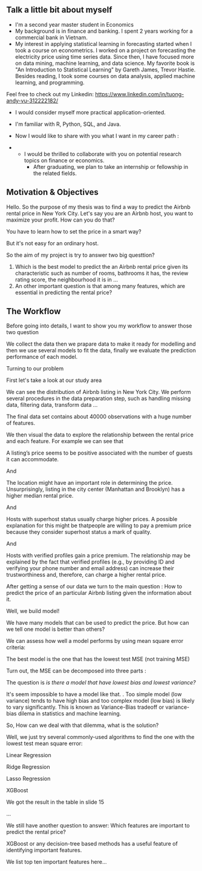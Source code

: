 ## Talk a little bit about myself

* I'm a second year master student in Economics
* My background is in finance and banking. I spent 2 years working for a commercial bank in Vietnam.
* My interest in applying statistical learning in forecasting started when I took a course on econometrics. I worked on a project on forecasting the electricity price using time series data. Since then, I have focused more on data mining, machine learning, and data science. My favorite book is "An Introduction to Statistical Learning" by Gareth James, Trevor Hastie. Besides reading, I took some courses on data analysis, applied machine learning, and programming.

Feel free to check out my Linkedin: https://www.linkedin.com/in/tuong-andy-vu-312222182/

- I would consider myself more practical application-oriented. 

- I'm familiar with R, Python, SQL, and Java.

- Now I would like to share with you what I want in my career path :

- - I would be thrilled to collaborate with you on potential research topics on finance or economics.
    - After graduating, we plan to take an internship or fellowship in the related fields.



##  Motivation & Objectives

Hello. So the purpose of my thesis was to find a way to predict the Airbnb rental price in New York City. Let's say you are an Airbnb host, you want to maximize your profit. How can you do that? 

You have to learn  how to set the price in a smart way? 

But it's not easy for an ordinary host. 

So the aim of my project is try to answer two big questtion?

1. Which is the best model to predict the an  Airbnb rental price given its characteristic such as number of rooms, bathrooms it has, the review rating score, the neighbourhood it is in ...
2. An other important question is that among many features, which are essential in predicting the rental price?



## The Workflow 

Before going into details, I want to show you my workflow  to  answer those  two question

We collect the data then we prapare data to make it ready for modelling and then we use several models  to fit the data, finally we evaluate the prediction performance of each model. 



Turning to our problem 



First let's take a look at our study area 

We can see the distribution of Airbnb listing in New York City. We perform several procedures in the data preparation step, such as handling missing data, filtering data, transform data ...

The final data set contains about 40000 observations with  a huge number of features. 



We then visual the data to explore the relationship between the rental price and each feature. For example we can see that 


A listing’s price seems to be positive associated with the number of guests it can accommodate.

And  

The location might have an important role in determining the price.
Unsurprisingly, listing in the city center (Manhattan and Brooklyn) has a higher median rental price.



And 

Hosts with superhost status usually charge higher prices. A possible
explanation for this might be thatpeople are willing to pay a premium price because they consider superhost status a mark of quality.



And 

Hosts with verified profiles gain a price premium. The relationship may be explained by the fact that verified profiles (e.g., by providing ID and verifying your phone number and email address) can increase their trustworthiness and, therefore, can charge a higher rental price.



After getting a sense of our data we turn to the main question : How to predict the price of an particular Airbnb listing given the information about it.

Well, we build model! 

We have many models that can be used to predict the price. But how can we tell one model is better than others? 

We can assess how well a model performs by using mean square error criteria: 



The best model is the one that has the lowest test MSE (not training
MSE)



Turn out, the MSE can be decomposed into three parts : 



The question is *is there a model that have lowest bias and lowest variance?*

It's seem impossible to have a model like that. . Too simple
model (low variance) tends to have high bias and too complex model (low bias) is likely to vary significantly. This is known as Variance-Bias tradeoff or variance-bias dilema in statistics and machine learning.



So, How can we deal  with that dilemma, what is the solution?

Well, we just try several commonly-used algorithms to find the one with the lowest test mean square error: 

Linear Regression

Ridge Regression

Lasso Regression

XGBoost



We got the result in the table in slide 15 

...



We still have another question to answer: Which features are important to predict the rental price?



XGBoost or any decision-tree based methods has a useful feature of identifying important features. 

We list top ten important features here...



